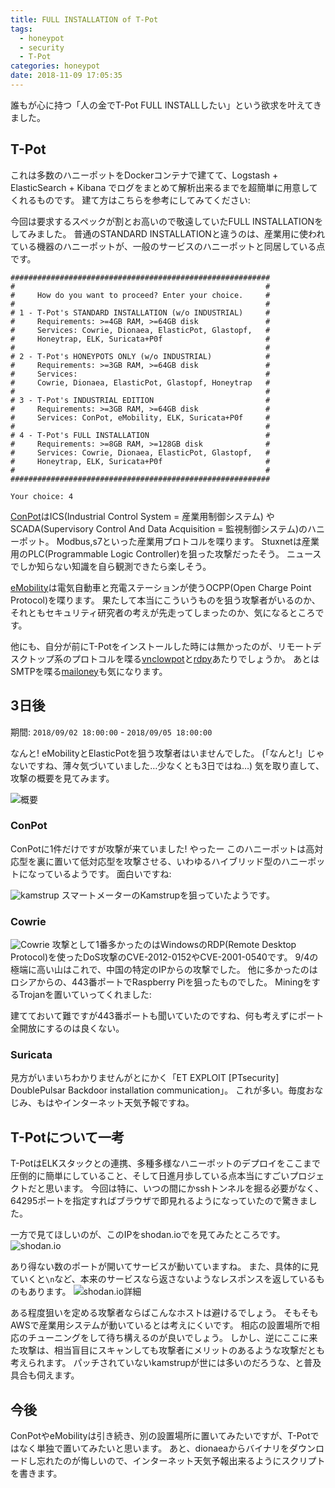 ```yaml
---
title: FULL INSTALLATION of T-Pot
tags:
  - honeypot
  - security
  - T-Pot
categories: honeypot
date: 2018-11-09 17:05:35
---
```



誰もが心に持つ「人の金でT-Pot FULL INSTALLしたい」という欲求を叶えてきました。

## T-Pot
これは多数のハニーポットをDockerコンテナで建てて、Logstash + ElasticSearch + Kibana でログをまとめて解析出来るまでを超簡単に用意してくれるものです。
建て方はこちらを参考にしてみてください: 

<a href="https://qiita.com/tarosaiba/items/871ab0c155578f8a38fe" class="embedly-card" data-card-image="0" data-card-controls="0" data-card-align="left"></a>

今回は要求するスペックが割とお高いので敬遠していたFULL INSTALLATIONをしてみました。
普通のSTANDARD INSTALLATIONと違うのは、産業用に使われている機器のハニーポットが、一般のサービスのハニーポットと同居している点です。

```
##########################################################
#                                                        #
#     How do you want to proceed? Enter your choice.     #
#                                                        #
# 1 - T-Pot's STANDARD INSTALLATION (w/o INDUSTRIAL)     #
#     Requirements: >=4GB RAM, >=64GB disk               #
#     Services: Cowrie, Dionaea, ElasticPot, Glastopf,   #
#     Honeytrap, ELK, Suricata+P0f                       #
#                                                        #
# 2 - T-Pot's HONEYPOTS ONLY (w/o INDUSTRIAL)            #
#     Requirements: >=3GB RAM, >=64GB disk               #
#     Services:                                          #
#     Cowrie, Dionaea, ElasticPot, Glastopf, Honeytrap   #
#                                                        #
# 3 - T-Pot's INDUSTRIAL EDITION                         #
#     Requirements: >=3GB RAM, >=64GB disk               #
#     Services: ConPot, eMobility, ELK, Suricata+P0f     #
#                                                        #
# 4 - T-Pot's FULL INSTALLATION                          #
#     Requirements: >=8GB RAM, >=128GB disk              #
#     Services: Cowrie, Dionaea, ElasticPot, Glastopf,   #
#     Honeytrap, ELK, Suricata+P0f                       #
#                                                        #
##########################################################

Your choice: 4
```

[ConPot](https://github.com/mushorg/conpot)はICS(Industrial Control System = 産業用制御システム) やSCADA(Supervisory Control And Data Acquisition = 監視制御システム)のハニーポット。
Modbus,s7といった産業用プロトコルを喋ります。
Stuxnetは産業用のPLC(Programmable Logic Controller)を狙った攻撃だったそう。
ニュースでしか知らない知識を自ら観測できたら楽しそう。

[eMobility](https://github.com/dtag-dev-sec/emobility)は電気自動車と充電ステーションが使うOCPP(Open Charge Point Protocol)を喋ります。
果たして本当にこういうものを狙う攻撃者がいるのか、それともセキュリティ研究者の考えが先走ってしまったのか、気になるところです。

他にも、自分が前にT-Potをインストールした時には無かったのが、リモートデスクトップ系のプロトコルを喋る[vnclowpot](https://github.com/magisterquis/vnclowpot)と[rdpy](https://github.com/citronneur/rdpy)あたりでしょうか。
あとはSMTPを喋る[mailoney](https://github.com/awhitehatter/mailoney/)も気になります。

## 3日後
期間: `2018/09/02 18:00:00` - `2018/09/05 18:00:00`

なんと! eMobilityとElasticPotを狙う攻撃者はいませんでした。
(「なんと!」じゃないですね、薄々気づいていました…少なくとも3日ではね…)
気を取り直して、攻撃の概要を見てみます。

![概要](/images/FULL-INSTALLATION-of-T-Pot/1.png)

### ConPot
ConPotに1件だけですが攻撃が来ていました!
やったー
このハニーポットは高対応型を裏に置いて低対応型を攻撃させる、いわゆるハイブリッド型のハニーポットになっているようです。
面白いですね:
<a href="https://www.honeynet.org/node/1179" class="embedly-card" data-card-image="0" data-card-controls="0" data-card-align="left"></a>

![kamstrup](/images/FULL-INSTALLATION-of-T-Pot/2.png)
スマートメーターのKamstrupを狙っていたようです。

### Cowrie
![Cowrie](/images/FULL-INSTALLATION-of-T-Pot/3.png)
攻撃として1番多かったのはWindowsのRDP(Remote Desktop Protocol)を使ったDoS攻撃のCVE-2012-0152やCVE-2001-0540です。
9/4の極端に高い山はこれで、中国の特定のIPからの攻撃でした。
他に多かったのはロシアからの、443番ポートでRaspberry Piを狙ったものでした。
MiningをするTrojanを置いていってくれました: 
<a href="https://www.virustotal.com/#/file/46b79608c9a603c1f0046b0952f080b6cce855320a80bb6db4155a26ab0fd5f0/detection" class="embedly-card" data-card-image="0" data-card-controls="0" data-card-align="left"></a>

建てておいて難ですが443番ポートも聞いていたのですね、何も考えずにポート全開放にするのは良くない。

### Suricata
見方がいまいちわかりませんがとにかく「ET EXPLOIT [PTsecurity] DoublePulsar Backdoor installation communication」。
これが多い。毎度おなじみ、もはやインターネット天気予報ですね。

## T-Potについて一考
T-PotはELKスタックとの連携、多種多様なハニーポットのデプロイをここまで圧倒的に簡単にしていること、そして日進月歩している点本当にすごいプロジェクトだと思います。
今回は特に、いつの間にかsshトンネルを掘る必要がなく、64295ポートを指定すればブラウザで即見れるようになっていたので驚きました。

一方で見てほしいのが、このIPをshodan.ioでを見てみたところです。
![shodan.io](/images/FULL-INSTALLATION-of-T-Pot/4.png)

あり得ない数のポートが開いてサービスが動いていますね。
また、具体的に見ていくと`\n`など、本来のサービスなら返さないようなレスポンスを返しているものもあります。
![shodan.io詳細](/images/FULL-INSTALLATION-of-T-Pot/5.png)

ある程度狙いを定める攻撃者ならばこんなホストは避けるでしょう。
そもそもAWSで産業用システムが動いているとは考えにくいです。
相応の設置場所で相応のチューニングをして待ち構えるのが良いでしょう。
しかし、逆にここに来た攻撃は、相当盲目にスキャンしても攻撃者にメリットのあるような攻撃だとも考えられます。
パッチされていないkamstrupが世には多いのだろうな、と普及具合も伺えます。

## 今後
ConPotやeMobilityは引き続き、別の設置場所に置いてみたいですが、T-Potではなく単独で置いてみたいと思います。
あと、dionaeaからバイナリをダウンロードし忘れたのが悔しいので、インターネット天気予報出来るようにスクリプトを書きます。
